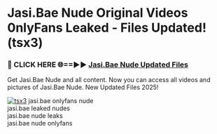 # Jasi.Bae Nude Original Videos 0nlyFans Leaked - Files Updated! (tsx3)

<h3>🔴 CLICK HERE 🌐==►► <a href="https://tinyurl.com/yrmya6cz" rel="nofollow">Jasi.Bae Nude Updated Files</a></h3>

Get Jasi.Bae Nude and all content. Now you can access all videos and pictures of Jasi.Bae Nude. New Updated Files 2025!

[![tsx3](https://i.imgur.com/FMdXYCs.gif)](https://tinyurl.com/yrmya6cz)
jasi.bae onlyfans nude<br>
jasi.bae leaked nudes<br>
jasi.bae nude leaks<br>
jasi.bae nude onlyfans